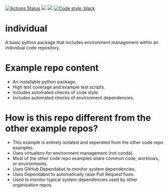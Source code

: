 <p align="center">

<a href="https://github.com/cma-open/individual/actions"><img alt="Actions Status" src="https://github.com/cma-open/individual/workflows/tests/badge.svg"></a>
<a href="https://app.codacy.com/gh/cma-open/individual/dashboard?utm_source=gh&utm_medium=referral&utm_content=&utm_campaign=Badge_grade"><img src="https://app.codacy.com/project/badge/Grade/a2b5099ac9b84aed8457e61fd85fe108"/></a>
<a href="https://app.codacy.com/gh/cma-open/individual/dashboard?utm_source=gh&utm_medium=referral&utm_content=&utm_campaign=Badge_coverage"><img src="https://app.codacy.com/project/badge/Coverage/a2b5099ac9b84aed8457e61fd85fe108"/></a>
<a href="https://github.com/psf/black"><img alt="Code style: black" src="https://img.shields.io/badge/code%20style-black-000000.svg"></a>

</p>  

# individual

A basic python package that includes environment management within an individual code repository.


# Example repo content

  - An installable python package.
  - High test coverage and example test scripts.
  - Includes automated checks of code style.
  - Includes automated checks of environment dependencies.

# How is this repo different from the other example repos?

  - This example is entirely isolated and seperated from the other code repo examples.
  - Uses virtualenv for environment management (not conda).
  - Most of the other code repo examples share common code, worklows, or environments.
  - Uses GitHub Dependabot to monitor system dependencies.
  - Uses Dependabot to automatically raise Pull Request fixes.
  - Used to monitor typical system dependencies used by other organisation repos.



